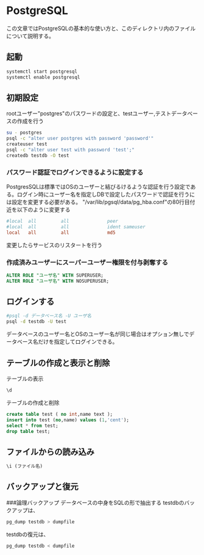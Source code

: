# PostgreSQL

この文章ではPostgreSQLの基本的な使い方と、このディレクトリ内のファイルについて説明する。

## 起動
```bash
systemctl start postgresql
systemctl enable postgresql
```

## 初期設定
rootユーザー"postgres"のパスワードの設定と、testユーザー,テストデータベースの作成を行う

```bash
su - postgres
psql -c "alter user postgres with password 'password'"
createuser test
psql -c "alter user test with password 'test';"
createdb testdb -O test
```

### パスワード認証でログインできるように設定する
PostgresSQLは標準ではOSのユーザーと結びるけるような認証を行う設定である。ログイン時にユーザー名を指定しDBで設定したパスワードで認証を行うには設定を変更する必要がある。
"/var/lib/pgsql/data/pg_hba.conf"の80行目付近を以下のように変更する

```vi:/var/lib/pgsql/data/pg_hba.conf
#local  all         all              peer
#local  all         all              ident sameuser
local   all         all              md5
```
変更したらサービスのリスタートを行う

### 作成済みユーザーにスーパーユーザー権限を付与剥奪する
``` sql
ALTER ROLE "ユーザ名" WITH SUPERUSER;
ALTER ROLE "ユーザ名" WITH NOSUPERUSER;
```


## ログインする
```bash
#psql -d データベース名 -U ユーザ名
psql -d testdb -U test
```
データベースのユーザー名とOSのユーザー名が同じ場合はオプション無しでデータベース名だけを指定してログインできる。

## テーブルの作成と表示と削除
テーブルの表示
```sql
\d

```
テーブルの作成と削除

```sql
create table test ( no int,name text );
insert into test (no,name) values (1,'cent');
select * from test;
drop table test;
```
## ファイルからの読み込み
```sql
\i (ファイル名)
```

## バックアップと復元
###論理バックアップ
データベースの中身をSQLの形で抽出する
testdbのバックアップは、
```bash
pg_dump testdb > dumpfile
```
testdbの復元は、
```bash
pg_dump testdb < dumpfile
```

